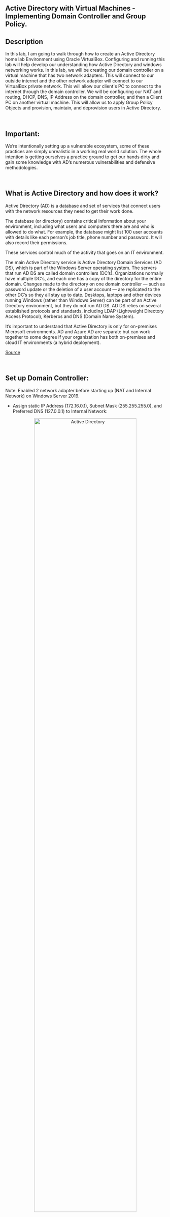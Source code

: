 ## Active Directory with Virtual Machines - Implementing Domain Controller and Group Policy.

## Description
In this lab, I am going to walk through how to create an Active Directory home lab Environment using Oracle VirtualBox. Configuring and running this lab will help develop our understanding how Active Directory and windows networking works. In this lab, we will be creating our domain controller on a virtual machine that has two network adapters. This will connect to our outside internet and the other network adapter will connect to our VirtualBox private network. This will allow our client's PC to connect to the internet through the domain controller. We will be configuring our NAT and routing, DHCP, DNS, IP Address on the domain controller, and then a Client PC on another virtual machine. This will allow us to apply Group Policy Objects and provision, maintain, and deprovision users in Active Directory.

<br>

## Important:

We’re intentionally setting up a vulnerable ecosystem, some of these practices are simply unrealistic in a working real world solution.
The whole intention is getting ourselves a practice ground to get our hands dirty and gain some knowledge with AD’s numerous vulnerabilities and defensive methodologies.
  
<br>

## What is Active Directory and how does it work?

Active Directory (AD) is a database and set of services that connect users with the network resources they need to get their work done.

The database (or directory) contains critical information about your environment, including what users and computers there are and who is allowed to do what. For example, the database might list 100 user accounts with details like each person’s job title, phone number and password. It will also record their permissions.

These services control much of the activity that goes on an IT environment.

The main Active Directory service is Active Directory Domain Services (AD DS), which is part of the Windows Server operating system. The servers that run AD DS are called domain controllers (DC’s). Organizations normally have multiple DC's, and each one has a copy of the directory for the entire domain. Changes made to the directory on one domain controller — such as password update or the deletion of a user account — are replicated to the other DC’s so they all stay up to date. Desktops, laptops and other devices running Windows (rather than Windows Server) can be part of an Active Directory environment, but they do not run AD DS. AD DS relies on several established protocols and standards, including LDAP (Lightweight Directory Access Protocol), Kerberos and DNS (Domain Name System).

It’s important to understand that Active Directory is only for on-premises Microsoft environments. AD and Azure AD are separate but can work together to some degree if your organization has both on-premises and cloud IT environments (a hybrid deployment).

</p>

[Source](https://www.quest.com/solutions/active-directory/what-is-active-directory.aspx#:~:text=Active%20Directory%20(AD)%20is%20a,who%27s%20allowed%20to%20do%20what.)

<br>

## Set up Domain Controller:
Note: Enabled 2 network adapter before starting up (NAT and Internal Network) on Windows Server 2019. <br/>
- Assign static IP Address (172.16.0.1), Subnet Mask (255.255.255.0), and Preferred DNS (127.0.0.1) to Internal Network:  <br/>
<p align="center">
<img src="https://imgur.com/ADSxZOl.png" height="80%" width="80%" alt="Active Directory"/>

- Add Features and Roles: Active Directory Domain Services, then promote to Domain Controller. 
<p align="center"> 
<img src="https://imgur.com/xl1leju.png" height="80%" width="80%" alt="Active Directory"/>
<br />
<br />

## Configure Networks (Remote Access and DHCP Server):
- Add Roles and Feature "Remote Access", then add feature "Routing" and "DirectAccess and VPN (RAS)", then Install. Configure and Enable Routing and Remote Access, Select "NAT", then Select Internet, Finish Configuration: <br>
<p align="center">
<img src="https://imgur.com/dpwGi5s.png" height="80%" width="80%" alt="Active Directory"/>

- Install DHCP Server in Add Roles and Feature, then Configure (Create New Scope in IPv4):<br/>
Scope Name: 172.16.0.100-200<br>
Configure Start (172.16.0.100) and End (172.16.0.200) IP Address, and Subnet Mask (255.255.255.0):<br/>
<p align="center">
<img src="https://imgur.com/RhyBLK9.png" height="80%" width="80%" alt="Active Directory"/>

- Set Lease Duration (3 days for this Lab):<br/>
- Add IP Address to Router (Default Gateway), then authorize:<br/>
<p align="center">
<img src="https://imgur.com/G7zu3DE.png" height="80%" width="80%" alt="Active Directory"/>
<br />
<br />


## Create new Windows 10 Virtual Machine and join Domain:
- Set up Windows 10 (New VM), Verify IP Address for 172.16.0.100 on Command Prompt and domain join workstation.
<p align="center">
<img src="https://imgur.com/D5NEYXr.png" height="80%" width="80%" alt="Active Directory"/>

- Results: Verify Address Lease to Client1 on Domain Controller.
 <p align="center">
<img src="https://imgur.com/STMkoaG.png" height="80%" width="80%" alt="Active Directory"/>
<br />


## Part 2: Apply and Configuring Group Policy Objects for Software Deployment (Google Chrome, Slack, Zoom and Microsoft Teams)
- Create Security Group "Software Deployment" under Users in AD, then add PC workstations as members (in this case, its "Client1"):
<p align="center">
<img src="https://imgur.com/H6uJWBd.png" height="80%" width="80%" alt="Active Directory"/>

- Make new file called "Software" with MSI installers files and share folders with "Authenticated Users". Give permission for "Full" control. Then add Security Group "Software Deployment" to security tab:
<p align="center">
<img src="https://imgur.com/wsAFBpN.png" height="80%" width="80%" alt="Active Directory"/>

- Create Group Policy Object in Domain, edit, go to Computer Configuration -> Policies -> Software Settings -> Software Installation. Then right click new packages on Software Installation, then find MSI installer files, open, then add them in:
<p align="center">
<img src="https://imgur.com/LIWFuVR.png" height="80%" width="80%" alt="Active Directory"/>

- Remove "Authenticated Users" in "Security Filtering", then add Security Group, "Software Deployment":
<p align="center">
<img src="https://imgur.com/orGCgEh.png" height="80%" width="80%" alt="Active Directory"/>

- Run "gpupdate /force" in Command Prompt, then login to workstation "Client1" with a created user to verify software:
<p align="center">
<img src="https://imgur.com/Ijct63B.png" height="80%" width="80%" alt="Active Directory"/>

- Continue placing Group Policies as you see fit.

- For Example: Enforce Windows Defender Firewall, Event Log, Local Polocies, Account Policy, Windows Settings, Network, Mapped Drives, and etc.
<br/>

<p align="center">
Example: Desktop Background Change.
<img src="https://imgur.com/KWQ6awT.png" height="80%" width="80%" alt="Active Directory"/>
<br />
<br />
 
 
<!--
 ```diff
- text in red
+ text in green
! text in orange
# text in gray
@@ text in purple (and bold)@@
